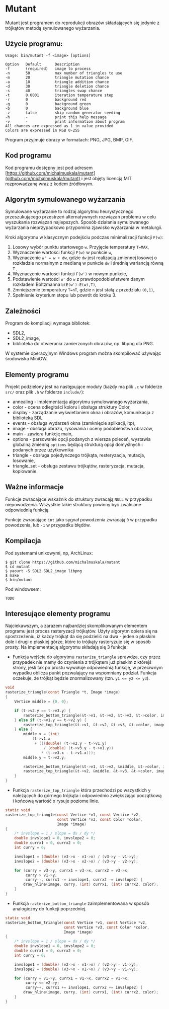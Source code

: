 # Mutant

Mutant jest programem do reprodukcji obrazów składających się jedynie z trójkątów
metodą symulowanego wyżarzania.

## Użycie programu:
```
Usage: bin/mutant -f <image> [options]

Option   Default      Description
-f       (required)   image to process
-n       50           max number of triangles to use
-m       20           triangle mutation chance
-a       10           triangle addition chance
-d       30           triangle deletion chance
-s       40           triangles swap chance
-t       0.0001       iteration temperature step
-r       0            background red
-g       0            background green
-b       0            background blue
-z       false        skip random generator seeding
-h       -            print this help message
-v       -            print information about program
All chances are expressed as 1 in value provided
Colors are expressed in RGB 0-255
```

Program przyjmuje obrazy w formatach: PNG, JPG, BMP, GIF.

## Kod programu

Kod programu dostępny jest pod adresem
[https://github.com/michalmuskala/mutant](github.com/michalmuskala/mutant)
i jest objęty licencją MIT rozprowadzaną wraz z kodem źródłowym.

## Algorytm symulowanego wyżarzania

Symulowane wyżarzanie to rodzaj algorytmu heurystycznego przeszukującego
przestrzeń alternatywnych rozwiązań problemu w celu wyszukania rozwiązań
najlepszych. Sposób działania symulowanego wyżarzania nieprzypadkowo przypomina
zjawisko wyżarzania w metalurgii.

Kroki algorytmu w klasycznym podejściu podczas minimalizacji funkcji `F(w)`:

1. Losowy wybór punktu startowego `w`. Przyjęcie temperatury `T=MAX`,
2. Wyznaczenie wartości funkcji `F(w)` w punkcie `w`,
3. Wyznaczenie `w' = w + dw`, gdzie `dw` jest realizacją zmiennej losowej
o rozkładzie normalnym z medianą w punkcie `dw` i średnią wariancją równą `T` ,
4. Wyznaczenie wartości funkcji `F(w')` w nowym punkcie,
5. Podstawienie wartości `w'` do  `w` z prawdopodobieństwem danym rozkładem
Boltzmanna `b(E(w')-E(w),T)`,
6. Zmniejszenie temperatury `T=nT`, gdzie `n` jest stałą z przedziału `(0,1)`,
7. Spełnienie kryterium stopu lub powrót do kroku 3.


## Zależności

Program do kompilacji wymaga bibliotek:
* SDL2,
* SDL2_image,
* biblioteka do otwierania zamierzonych obrazów, np. libpng dla PNG.

W systemie operacyjnym Windows program można skompilować używając
środowiska MiniGW.

## Elementy programu

Projekt podzielony jest na następujące moduły (każdy ma plik `.c` w folderze
`src/` oraz plik `.h` w folderze `include/`):
* annealing - implementacja algorytmu symulowanego wyżarzania,
* color - ocena odległości koloru i obsługa struktury Color,
* display - zarządzanie wyświetlaniem okna i obrazów, komunikacja z biblioteką SDL
* events - obsługa wydarzeń okna (zamknięcie aplikacji, itp),
* image - obsługa obrazu, rysowania i oceny podobieństwa obrazów,
* main - zawiera funkcję main,
* options - parsowanie opcji podanych z wiersza poleceń, wystawia globalną zmienną
`options` będącą strukturą opcji domyślnych i podanych przez użytkownika
* triangle - obsługa pojedynczego trójkąta, resteryzacja, mutacja, losowanie,
* triangle_set - obsługa zestawu trójkątów, rasteryzacja, mutacja, kopiowanie.

## Ważne informacje

Funkcje zwracające wskaźnik do struktury zwracają `NULL` w przypadku niepowodzenia.
Wszystkie takie struktury powinny być zwalniane odpowiednią funkcją.

Funkcje zwracające `int` jako sygnał powodzenia zwracają `0` w przypadku powodzenia,
lub `-1` w przypadku błędów.

## Kompilacja

Pod systemami unixowymi, np, ArchLinux:
```
$ git clone https://github.com/michalmuskala/mutant
$ cd mutant
$ yaourt -S SDL2 SDL2_image libpng
$ make
$ bin/mutant
```

Pod windowsem:
```
TODO
```

## Interesujące elementy programu

Najciekawszym, a zarazem najbardziej skomplikowanym elementem programu
jest proces rasteryzacji trójkątów. Użyty algorytm opiera się na
spostrzeżeniu, iż każdy trójkąt da się podzielić na dwa - jeden o płaskim
dole i drugi o płaskiej górze, które to trójkąty rasteryzuje się w sposób prosty.
Na implementację algorytmu składają się 3 funkcje:

* Funkcja wejścia do algorytmu `rasterize_triangle` sprawdza, czy przez przypadek
nie mamy do czynienia z trójkątem już płaskim z którejś strony, jeśli tak po prostu
wywołuje odpowiednią funkcję, w przeciwnym wypadku oblicza punkt pozwalający na
wspomniany podział. Funkcja oczekuje, że trójkąt będzie znormalizowany
(tzn. `y1 <= y2 <= y3`).
```c
void
rasterize_triangle(const Triangle *t, Image *image)
{
    Vertice middle = {0, 0};

    if (t->v2.y == t->v3.y) {
        rasterize_bottom_triangle(&t->v1, &t->v2, &t->v3, &t->color, image);
    } else if (t->v1.y == t->v2.y) {
        rasterize_top_triangle(&t->v1, &t->v2, &t->v3, &t->color, image);
    } else {
        middle.x = (int)
            (t->v1.x
             + (((double) (t->v2.y - t->v1.y)
                 / (double) (t->v3.y - t->v1.y))
                * (t->v3.x - t->v1.x)));
        middle.y = t->v2.y;

        rasterize_bottom_triangle(&t->v1, &t->v2, &middle, &t->color, image);
        rasterize_top_triangle(&t->v2, &middle, &t->v3, &t->color, image);
    }
}
```

* Funkcja `rasterize_top_triangle` która przechodzi po wszystkich y należących do
górnego trójkąta i odpowiednio zwiększając początkową i końcową wartość x rysuje
poziome linie.
```c
static void
rasterize_top_triangle(const Vertice *v1, const Vertice *v2,
                       const Vertice *v3, const Color *color,
                       Image *image)
{
    /* invslope = 1 / slope = dx / dy */
    double invslope1 = 0, invslope2 = 0;
    double currx1 = 0, currx2 = 0;
    int curry = 0;

    invslope1 = (double) (v3->x - v1->x) / (v3->y - v1->y);
    invslope2 = (double) (v3->x - v2->x) / (v3->y - v2->y);

    for (curry = v3->y, currx1 = v3->x, currx2 = v3->x;
         curry > v1->y;
         curry--, currx1 -= invslope1, currx2 -= invslope2) {
        draw_hline(image, curry, (int) currx1, (int) currx2, color);
    }
}
```

* Funkcja `razterize_bottom_triangle` zaimplementowana w sposób analogiczny
do funkcji poprzedniej.
```c
static void
rasterize_bottom_triangle(const Vertice *v1, const Vertice *v2,
                          const Vertice *v3, const Color *color,
                          Image *image)
{
    /* invslope = 1 / slope = dx / dy */
    double invslope1 = 0, invslope2 = 0;
    double currx1 = 0, currx2 = 0;
    int curry = 0;

    invslope1 = (double) (v2->x - v1->x) / (v2->y - v1->y);
    invslope2 = (double) (v3->x - v1->x) / (v3->y - v1->y);

    for (curry = v1->y, currx1 = v1->x, currx2 = v1->x;
         curry <= v2->y;
         curry++, currx1 += invslope1, currx2 += invslope2) {
        draw_hline(image, curry, (int) currx1, (int) currx2, color);
    }
}
```
